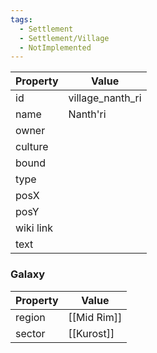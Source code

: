 ```yaml
---
tags:
  - Settlement
  - Settlement/Village
  - NotImplemented
---
```


| Property  | Value            |
| --------- | ---------------- |
| id        | village_nanth_ri |
| name      | Nanth'ri         |
| owner     |                  |
| culture   |                  |
| bound     |                  |
| type      |                  |
| posX      |                  |
| posY      |                  |
| wiki link |                  |
| text      |                  |

### Galaxy
| Property | Value       |
| -------- | ----------- |
| region   | [[Mid Rim]] |
| sector   | [[Kurost]]  |
